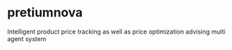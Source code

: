 # pretiumnova
Intelligent product price tracking as well as price optimization advising multi agent system
